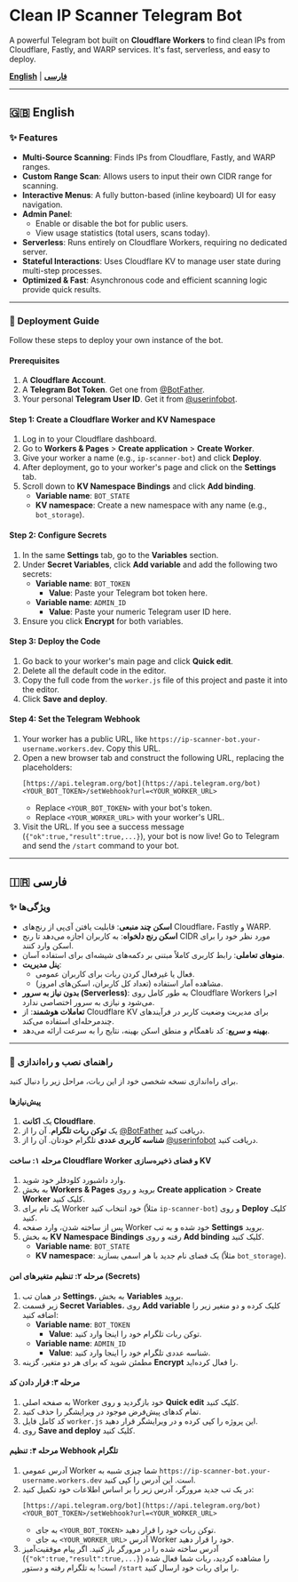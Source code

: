 # Clean IP Scanner Telegram Bot



A powerful Telegram bot built on **Cloudflare Workers** to find clean IPs from Cloudflare, Fastly, and WARP services. It's fast, serverless, and easy to deploy.

[**English**](#-english) | [**فارسی**](#-فارسی)

---
## 🇬🇧 English

### ✨ Features

-   **Multi-Source Scanning**: Finds IPs from Cloudflare, Fastly, and WARP ranges.
-   **Custom Range Scan**: Allows users to input their own CIDR range for scanning.
-   **Interactive Menus**: A fully button-based (inline keyboard) UI for easy navigation.
-   **Admin Panel**:
    -   Enable or disable the bot for public users.
    -   View usage statistics (total users, scans today).
-   **Serverless**: Runs entirely on Cloudflare Workers, requiring no dedicated server.
-   **Stateful Interactions**: Uses Cloudflare KV to manage user state during multi-step processes.
-   **Optimized & Fast**: Asynchronous code and efficient scanning logic provide quick results.

---

### 🚀 Deployment Guide

Follow these steps to deploy your own instance of the bot.

#### Prerequisites

1.  A **Cloudflare Account**.
2.  A **Telegram Bot Token**. Get one from [@BotFather](https://t.me/BotFather).
3.  Your personal **Telegram User ID**. Get it from [@userinfobot](https://t.me/userinfobot).

#### Step 1: Create a Cloudflare Worker and KV Namespace

1.  Log in to your Cloudflare dashboard.
2.  Go to **Workers & Pages** > **Create application** > **Create Worker**.
3.  Give your worker a name (e.g., `ip-scanner-bot`) and click **Deploy**.
4.  After deployment, go to your worker's page and click on the **Settings** tab.
5.  Scroll down to **KV Namespace Bindings** and click **Add binding**.
    -   **Variable name**: `BOT_STATE`
    -   **KV namespace**: Create a new namespace with any name (e.g., `bot_storage`).

#### Step 2: Configure Secrets

1.  In the same **Settings** tab, go to the **Variables** section.
2.  Under **Secret Variables**, click **Add variable** and add the following two secrets:
    -   **Variable name**: `BOT_TOKEN`
        -   **Value**: Paste your Telegram bot token here.
    -   **Variable name**: `ADMIN_ID`
        -   **Value**: Paste your numeric Telegram user ID here.
3.  Ensure you click **Encrypt** for both variables.

#### Step 3: Deploy the Code

1.  Go back to your worker's main page and click **Quick edit**.
2.  Delete all the default code in the editor.
3.  Copy the full code from the `worker.js` file of this project and paste it into the editor.
4.  Click **Save and deploy**.

#### Step 4: Set the Telegram Webhook

1.  Your worker has a public URL, like `https://ip-scanner-bot.your-username.workers.dev`. Copy this URL.
2.  Open a new browser tab and construct the following URL, replacing the placeholders:
    ```
    [https://api.telegram.org/bot](https://api.telegram.org/bot)<YOUR_BOT_TOKEN>/setWebhook?url=<YOUR_WORKER_URL>
    ```
    -   Replace `<YOUR_BOT_TOKEN>` with your bot's token.
    -   Replace `<YOUR_WORKER_URL>` with your worker's URL.
3.  Visit the URL. If you see a success message (`{"ok":true,"result":true,...}`), your bot is now live! Go to Telegram and send the `/start` command to your bot.

---
## 🇮🇷 فارسی

### ✨ ویژگی‌ها

-   **اسکن چند منبعی**: قابلیت یافتن آی‌پی از رنج‌های Cloudflare، Fastly و WARP.
-   **اسکن رنج دلخواه**: به کاربران اجازه می‌دهد تا رنج CIDR مورد نظر خود را برای اسکن وارد کنند.
-   **منوهای تعاملی**: رابط کاربری کاملاً مبتنی بر دکمه‌های شیشه‌ای برای استفاده آسان.
-   **پنل مدیریت**:
    -   فعال یا غیرفعال کردن ربات برای کاربران عمومی.
    -   مشاهده آمار استفاده (تعداد کل کاربران، اسکن‌های امروز).
-   **بدون نیاز به سرور (Serverless)**: به طور کامل روی Cloudflare Workers اجرا می‌شود و نیازی به سرور اختصاصی ندارد.
-   **تعاملات هوشمند**: از Cloudflare KV برای مدیریت وضعیت کاربر در فرآیندهای چندمرحله‌ای استفاده می‌کند.
-   **بهینه و سریع**: کد ناهمگام و منطق اسکن بهینه، نتایج را به سرعت ارائه می‌دهد.

---

### 🚀 راهنمای نصب و راه‌اندازی

برای راه‌اندازی نسخه شخصی خود از این ربات، مراحل زیر را دنبال کنید.

#### پیش‌نیازها

1.  یک **اکانت Cloudflare**.
2.  یک **توکن ربات تلگرام**. آن را از [@BotFather](https://t.me/BotFather) دریافت کنید.
3.  **شناسه کاربری عددی** تلگرام خودتان. آن را از [@userinfobot](https://t.me/userinfobot) دریافت کنید.

#### مرحله ۱: ساخت Cloudflare Worker و فضای ذخیره‌سازی KV

1.  وارد داشبورد کلودفلر خود شوید.
2.  به بخش **Workers & Pages** بروید و روی **Create application** > **Create Worker** کلیک کنید.
3.  یک نام برای Worker خود انتخاب کنید (مثلاً `ip-scanner-bot`) و روی **Deploy** کلیک کنید.
4.  پس از ساخته شدن، وارد صفحه Worker خود شده و به تب **Settings** بروید.
5.  به بخش **KV Namespace Bindings** رفته و روی **Add binding** کلیک کنید.
    -   **Variable name**: `BOT_STATE`
    -   **KV namespace**: یک فضای نام جدید با هر اسمی بسازید (مثلاً `bot_storage`).

#### مرحله ۲: تنظیم متغیرهای امن (Secrets)

1.  در همان تب **Settings**، به بخش **Variables** بروید.
2.  زیر قسمت **Secret Variables**، روی **Add variable** کلیک کرده و دو متغیر زیر را اضافه کنید:
    -   **Variable name**: `BOT_TOKEN`
        -   **Value**: توکن ربات تلگرام خود را اینجا وارد کنید.
    -   **Variable name**: `ADMIN_ID`
        -   **Value**: شناسه عددی تلگرام خود را اینجا وارد کنید.
3.  مطمئن شوید که برای هر دو متغیر، گزینه **Encrypt** را فعال کرده‌اید.

#### مرحله ۳: قرار دادن کد

1.  به صفحه اصلی Worker خود بازگردید و روی **Quick edit** کلیک کنید.
2.  تمام کدهای پیش‌فرض موجود در ویرایشگر را حذف کنید.
3.  کد کامل فایل `worker.js` این پروژه را کپی کرده و در ویرایشگر قرار دهید.
4.  روی **Save and deploy** کلیک کنید.

#### مرحله ۴: تنظیم Webhook تلگرام

1.  آدرس عمومی Worker شما چیزی شبیه به `https://ip-scanner-bot.your-username.workers.dev` است. این آدرس را کپی کنید.
2.  در یک تب جدید مرورگر، آدرس زیر را بر اساس اطلاعات خود تکمیل کنید:
    ```
    [https://api.telegram.org/bot](https://api.telegram.org/bot)<YOUR_BOT_TOKEN>/setWebhook?url=<YOUR_WORKER_URL>
    ```
    -   به جای `<YOUR_BOT_TOKEN>` توکن ربات خود را قرار دهید.
    -   به جای `<YOUR_WORKER_URL>` آدرس Worker خود را قرار دهید.
3.  آدرس ساخته شده را در مرورگر باز کنید. اگر پیام موفقیت‌آمیز (`{"ok":true,"result":true,...}`) را مشاهده کردید، ربات شما فعال شده است! به تلگرام رفته و دستور `/start` را برای ربات خود ارسال کنید.
